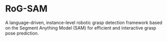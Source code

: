 # RoG-SAM
A language-driven, instance-level robotic grasp detection framework based on the Segment Anything Model (SAM) for efficient and interactive grasp pose prediction.
